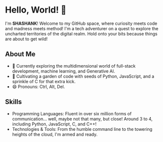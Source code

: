 # Hello, World! 🚀

I'm **SHASHANK**! Welcome to my GitHub space, where curiosity meets code and madness meets method! I'm a tech adventurer on a quest to explore the uncharted territories of the digital realm. Hold onto your bits because things are about to get wild!

## About Me

- 🔭 Currently exploring the multidimensional world of full-stack development, machine learning, and Generative AI.
- 🌱 Cultivating a garden of code with seeds of Python, JavaScript, and a sprinkle of C for that extra kick.
- 😄 Pronouns: Ctrl, Alt, Del.
<!--  - ⚡ Fun fact: I once debugged a piece of code by reciting the entire script backwards under a full moon. It worked! 

## Interests

- Web Development
- Generative AI
- Python
- Javascript
- Machine Learning

-->
  
<!--  - Quantum Computing: Riding the wave of probability into the unknown. -->

## Skills

- Programming Languages: Fluent in over six million forms of communication... well, maybe not that many, but close! Around 3 to 4, including Python, JavaScript, C, and C++!
- Technologies & Tools: From the humble command line to the towering heights of the cloud, I'm armed and ready.


<!-- ## Projects

- [Project Name](Link to Project Repository or Website): In this project, I hacked the Matrix... okay, maybe not the Matrix, but a simulation of it!
- [Project Name](Link to Project Repository or Website): Ever wondered what happens when you mix AI with a sprinkle of chaos theory? Check out this project and hold onto your socks!
- [Project Name](Link to Project Repository or Website): This project started as a joke but ended up winning a Nobel Prize in Computer Science. True story!


## GitHub Stats

![Your GitHub Stats](https://github-readme-stats.vercel.app/api?username=theshashank1&show_icons=true&theme=radical)



## Connect with Me

- LinkedIn: [https://www.linkedin.com/in/gunda-shashank/]
- Email: [shashankgundas1@gmail.com]
- Website: [Your Personal Website or Blog URL] 

Ready to embark on an epic quest through the binary wilderness? Join me, and together, we shall conquer the digital frontier!
-->
